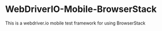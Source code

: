 # WebDriverIO-Mobile-BrowserStack
This is a webdriver.io mobile test framework for using BrowserStack 

